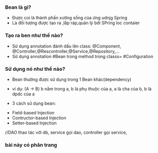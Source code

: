 ### Bean là gì?
- Được coi là thành phần xướng sống của ứng udnjg Spring
- Là đối tượng được tạo ra ,lắp ráp,quản lý bới SPring Ioc contaier


### Tạo ra ben như thế nào?
- Sử dụng annotation đánh dấu lên class: @Component, @Controller,@Rescontroller,@Service,@Repository,...
- Sử dụng annotation #Bean trong method trong classs= #Configuration

### Sử dụng nó như thế nào?

- Bean thường được sử dụng trong 1 Bean khác(dependency) 
- ví dụ: (A -> B)  b nằm trong a, b là phụ thuộc của a, a là cha của b, b là dpdc của a

- 3 cách sử dụng bean:
 + Field-based Injection
 + Contructor-based Injection
 + Setter-based Injection

//DAO thao tác với db, service gọi dao, controller gọi service,

### bài này có phân trang 